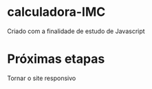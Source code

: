 # calculadora-IMC
Criado com a finalidade de estudo de Javascript

# Próximas etapas 
Tornar o site responsivo 
